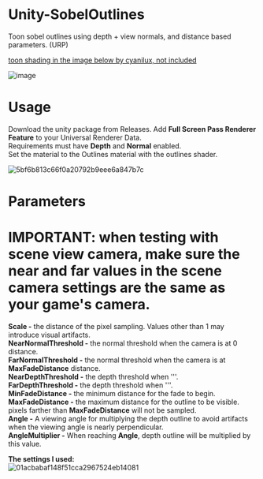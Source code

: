 # Unity-SobelOutlines
Toon sobel outlines using depth + view normals, and distance based parameters. (URP) <br>

[toon shading in the image below by cyanilux, not included](https://github.com/Cyanilux/URP_ShaderGraphCustomLighting)

![image](https://github.com/ToxPlayers/Unity-SobelOutlines/assets/67845762/ec765741-6fbe-46a1-a688-c6b3b443a88c)

# Usage
Download the unity package from Releases.
Add **Full Screen Pass Renderer Feature** to your Universal Renderer Data.<br>
Requirements must have **Depth** and **Normal** enabled.<br>
Set the material to the Outlines material with the outlines shader.<br>

![5bf6b813c66f0a20792b9eee6a847b7c](https://github.com/ToxPlayers/Unity-SobelOutlines/assets/67845762/81d8f72f-1b7f-429a-8a88-263aefea2326)

# Parameters  
<h1> IMPORTANT: when testing with scene view camera, make sure the near and far values in the scene camera settings are the same as your game's camera.</h1>
  
**Scale -** the distance of the pixel sampling. Values other than 1 may introduce visual artifacts.<br> 
**NearNormalThreshold -** the normal threshold when the camera is at 0 distance.<br> 
**FarNormalThreshold -** the normal threshold when the camera is at **MaxFadeDistance** distance.<br>
**NearDepthThreshold -** the depth threshold when '''.<br>
**FarDepthThreshold -** the depth threshold when '''.<br>
**MinFadeDistance -** the minimum distance for the fade to begin.<br>
**MaxFadeDistance -** the maximum distance for the outline to be visible. pixels farther than **MaxFadeDistance** will not be sampled.<br>
**Angle -** A viewing angle for multiplying the depth outline to avoid artifacts when the viewing angle is nearly perpendicular.<br>
**AngleMultiplier -** When reaching **Angle**, depth outline will be multiplied by this value.<br> 

**The settings I used:**<br>
![01acbabaf148f51cca2967524eb14081](https://github.com/ToxPlayers/Unity-SobelOutlines/assets/67845762/c1e5d90a-2629-43db-9a97-28f2851ae36e)

